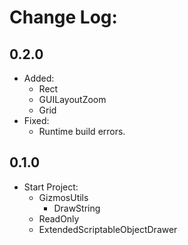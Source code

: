 # Change Log:

## 0.2.0

- Added:
    - Rect
    - GUILayoutZoom
    - Grid
- Fixed:
    - Runtime build errors.

## 0.1.0

- Start Project:
    - GizmosUtils
        - DrawString
    - ReadOnly
    - ExtendedScriptableObjectDrawer
